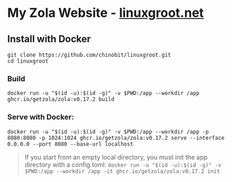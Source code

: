 # My Zola Website - [linuxgroot.net](https://linuxgroot.net)

## Install with Docker
```
git clone https://github.com/chinobit/linuxgroot.git
cd linuxgroot
```
### Build
`docker run -u "$(id -u):$(id -g)" -v $PWD:/app --workdir /app ghcr.io/getzola/zola:v0.17.2 build`
### Serve with Docker:
`docker run -u "$(id -u):$(id -g)" -v $PWD:/app --workdir /app -p 8080:8080 -p 1024:1024 ghcr.io/getzola/zola:v0.17.2 serve --interface 0.0.0.0 --port 8080 --base-url localhost`

> If you start from an empty local directory, you must init the app directory with a config.toml:
> `docker run -u "$(id -u):$(id -g)" -v $PWD:/app --workdir /app -it ghcr.io/getzola/zola:v0.17.2 init`
